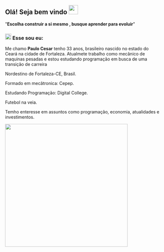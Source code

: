 ## Olá! Seja bem vindo <img src="https://slackmojis.com/emojis/10096-laptop_parrot/download" width="30"/>

"__Escolha construir a si mesmo , busque aprender para evoluir__"

### <img src="https://media2.giphy.com/media/QssGEmpkyEOhBCb7e1/giphy.gif?cid=ecf05e47a0n3gi1bfqntqmob8g9aid1oyj2wr3ds3mg700bl&rid=giphy.gif" width='20px' height='20px'> Esse sou eu:

Me chamo **Paulo Cesar** tenho 33 anos, brasileiro nascido no estado do Ceará na cidade de Fortaleza.
Atualmete trabalho como mecânico de maquinas pesadas e estou estudando programação em busca de uma transição de carreira

Nordestino de Fortaleza-CE, Brasil.

Formado em mecâtronica: Cepep.

Estudando Programação: Digital College.

Futebol na veia.

Temho enteresse em assuntos como programação, economia, atualidades e investimentos.

 
<img src="https://github-readme-streak-stats.herokuapp.com/?user=Paulo23ox&theme=dracula)](https://git.io/streak-stats" width='400px'/>
































